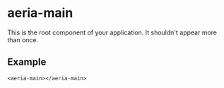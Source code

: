 # aeria-main

This is the root component of your application. It shouldn't appear more than once.

## Example

```vue-html
<aeria-main></aeria-main>
```

